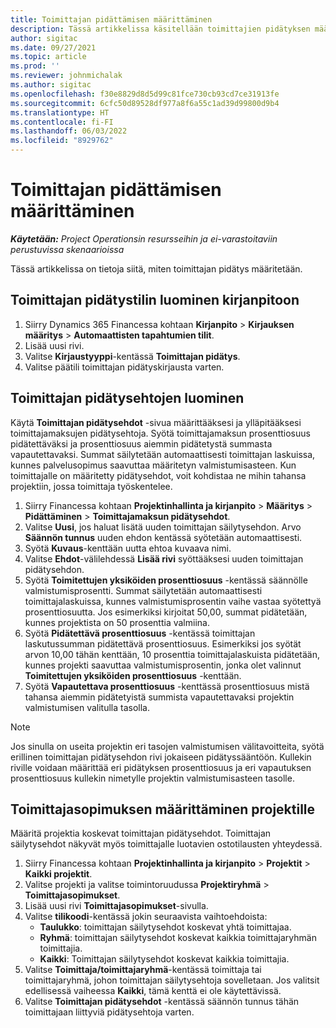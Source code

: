 ```yaml
---
title: Toimittajan pidättämisen määrittäminen
description: Tässä artikkelissa käsitellään toimittajien pidätyksen määrittämistä.
author: sigitac
ms.date: 09/27/2021
ms.topic: article
ms.prod: ''
ms.reviewer: johnmichalak
ms.author: sigitac
ms.openlocfilehash: f30e8829d8d5d99c81fce730cb93cd7ce31913fe
ms.sourcegitcommit: 6cfc50d89528df977a8f6a55c1ad39d99800d9b4
ms.translationtype: HT
ms.contentlocale: fi-FI
ms.lasthandoff: 06/03/2022
ms.locfileid: "8929762"
---
```

# <a name="set-up-vendor-retention"></a>Toimittajan pidättämisen määrittäminen

_**Käytetään:** Project Operationsin resursseihin ja ei-varastoitaviin perustuvissa skenaarioissa_

Tässä artikkelissa on tietoja siitä, miten toimittajan pidätys määritetään.

## <a name="set-up-a-vendor-retention-account-in-general-ledger"></a>Toimittajan pidätystilin luominen kirjanpitoon

1. Siirry Dynamics 365 Financessa kohtaan **Kirjanpito** > **Kirjauksen määritys** > **Automaattisten tapahtumien tilit**.
2. Lisää uusi rivi.
3. Valitse **Kirjaustyyppi**-kentässä **Toimittajan pidätys**.
4. Valitse päätili toimittajan pidätyskirjausta varten.

## <a name="create-vendor-retention-terms"></a>Toimittajan pidätysehtojen luominen

Käytä **Toimittajan pidätysehdot** -sivua määrittääksesi ja ylläpitääksesi toimittajamaksujen pidätysehtoja. Syötä toimittajamaksun prosenttiosuus pidätettäväksi ja prosenttiosuus aiemmin pidätetystä summasta vapautettavaksi. Summat säilytetään automaattisesti toimittajan laskuissa, kunnes palvelusopimus saavuttaa määritetyn valmistumisasteen. Kun toimittajalle on määritetty pidätysehdot, voit kohdistaa ne mihin tahansa projektiin, jossa toimittaja työskentelee.

1. Siirry Financessa kohtaan **Projektinhallinta ja kirjanpito** > **Määritys** > **Pidättäminen** > **Toimittajamaksun pidätysehdot**.
2. Valitse **Uusi**, jos haluat lisätä uuden toimittajan säilytysehdon. Arvo **Säännön tunnus** uuden ehdon kentässä syötetään automaattisesti. 
3. Syötä **Kuvaus**-kenttään uutta ehtoa kuvaava nimi.
4. Valitse **Ehdot**-välilehdessä **Lisää rivi**  syöttääksesi uuden toimittajan pidätysehdon.
5. Syötä  **Toimitettujen yksiköiden prosenttiosuus** -kentässä säännölle valmistumisprosentti. Summat säilytetään automaattisesti toimittajalaskuissa, kunnes valmistumisprosentin vaihe vastaa syötettyä prosenttiosuutta. Jos esimerkiksi kirjoitat 50,00, summat pidätetään, kunnes projektista on 50 prosenttia valmiina.
6. Syötä **Pidätettävä prosenttiosuus** -kentässä toimittajan laskutussumman pidätettävä prosenttiosuus. Esimerkiksi jos syötät arvon 10,00 tähän kenttään, 10 prosenttia toimittajalaskuista pidätetään, kunnes projekti saavuttaa valmistumisprosentin, jonka olet valinnut **Toimitettujen yksiköiden prosenttiosuus** -kenttään.
7. Syötä  **Vapautettava prosenttiosuus** -kenttässä prosenttiosuus mistä tahansa aiemmin pidätetyistä summista vapautettavaksi projektin valmistumisen valitulla tasolla.

> [!NOTE]
> Jos sinulla on useita projektin eri tasojen valmistumisen välitavoitteita, syötä erillinen toimittajan pidätysehdon rivi jokaiseen pidätyssääntöön. Kullekin riville voidaan määrittää eri pidätyksen prosenttiosuus ja eri vapautuksen prosenttiosuus kullekin nimetylle projektin valmistumisasteen tasolle.

## <a name="set-up-a-vendor-agreement-for-the-project"></a>Toimittajasopimuksen määrittäminen projektille

Määritä projektia koskevat toimittajan pidätysehdot. Toimittajan säilytysehdot näkyvät myös toimittajalle luotavien ostotilausten yhteydessä.

1. Siirry Financessa kohtaan **Projektinhallinta ja kirjanpito** > **Projektit** > **Kaikki projektit**. 
2. Valitse projekti ja valitse toimintoruudussa **Projektiryhmä** > **Toimittajasopimukset**.
3. Lisää uusi rivi **Toimittajasopimukset**-sivulla.
4. Valitse **tilikoodi**-kentässä jokin seuraavista vaihtoehdoista:
   - **Taulukko**: toimittajan säilytysehdot koskevat yhtä toimittajaa.
   - **Ryhmä**: toimittajan säilytysehdot koskevat kaikkia toimittajaryhmän toimittajia.
   - **Kaikki**: Toimittajan säilytysehdot koskevat kaikkia toimittajia.
5. Valitse **Toimittaja/toimittajaryhmä**-kentässä toimittaja tai toimittajaryhmä, johon toimittajan säilytysehtoja sovelletaan. Jos valitsit edellisessä vaiheessa **Kaikki**, tämä kenttä ei ole käytettävissä.
6. Valitse **Toimittajan pidätysehdot** -kentässä säännön tunnus tähän toimittajaan liittyviä pidätysehtoja varten.

